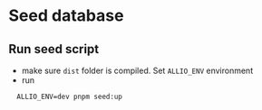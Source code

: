 # Seed database

## Run seed script

- make sure `dist` folder is compiled. Set `ALLIO_ENV` environment
- run

```shell
  ALLIO_ENV=dev pnpm seed:up
```
